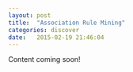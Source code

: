 ```yaml
---
layout: post
title:  "Association Rule Mining"
categories: discover
date:   2015-02-19 21:46:04
---
```


Content coming soon!
